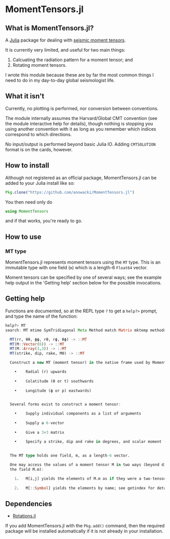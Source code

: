 # MomentTensors.jl

## What is MomentTensors.jl?
A [Julia](http://julialang.org) package for dealing with [seismic moment
tensors](https://earthquake.usgs.gov/learn/glossary/?term=moment%20tensor).

It is currently very limited, and useful for two main things:

1. Calcuating the radiation pattern for a moment tensor; and
2. Rotating moment tensors.

I wrote this module because these are by far the most common things I need to do
in my day-to-day global seismologist life.

## What it isn't
Currently, no plotting is performed, nor conversion between conventions.

The module internally assumes the Harvard/Global CMT convention (see the module
interactive help for details), though nothing is stopping you using another
convention with it as long as you remember which indices correspond to which
directions.

No input/output is performed beyond basic Julia IO.  Adding `CMTSOLUTION` format
is on the cards, however.

## How to install
Although not registered as an official package, MomentTensors.jl can be added
to your Julia install like so:

```julia
Pkg.clone("https://github.com/anowacki/MomentTensors.jl")
```

You then need only do

```julia
using MomentTensors
```

and if that works, you're ready to go.


## How to use
### MT type
MomentTensors.jl represents moment tensors using the `MT` type.  This is an
immutable type with one field (`m`) which is a length-6 `Float64` vector.

Moment tensors can be specified by one of several ways; see the example help
output in the 'Getting help' section below for the possible invocations.

## Getting help
Functions are documented, so at the REPL type `?` to get a `help?>` prompt,
and type the name of the function:

```julia
help?> MT
search: MT mtime SymTridiagonal Meta Method match Matrix mktemp methods matchall

  MT(rr, θθ, ϕϕ, rθ, rϕ, θϕ) -> ::MT
  MT(M::Vector(6)) -> ::MT
  MT(M::Array(3,3)) -> ::MT
  MT(strike, dip, rake, M0) -> ::MT

  Construct a new MT (moment tensor) in the native frame used by MomentTensors:

    •    Radial (r) upwards
      
    •    Colatitude (θ or t) southwards
      
    •    Longitude (ϕ or p) eastwards)
      

  Several forms exist to construct a moment tensor:

    •    Supply individual components as a list of arguments
      
    •    Supply a 6-vector
      
    •    Give a 3×3 matrix
      
    •    Specify a strike, dip and rake in degrees, and scalar moment (N.m)
      

  The MT type holds one field, m, as a length-6 vector.

  One may access the values of a moment tensor M in two ways (beyond directly accessing
  the field M.m):

    1.   M[i,j] yields the elements of M.m as if they were a two-tensor
      
    2.   M[::Symbol] yields the elements by name; see getindex for details
```

## Dependencies
- [Rotations.jl](https://github.com/FugroRoames/Rotations.jl)

If you add MomentTensors.jl with the `Pkg.add()` command, then the required
package will be installed automatically if it is not already in your
installation.
